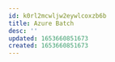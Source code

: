 ```yaml
---
id: k0rl2mcwljw2eywlcoxzb6b
title: Azure Batch
desc: ''
updated: 1653660851673
created: 1653660851673
---
```


